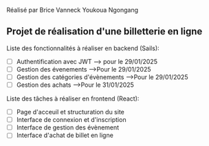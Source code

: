 Réalisé par Brice Vanneck Youkoua Ngongang
## Projet de réalisation d'une billetterie en ligne
Liste des fonctionnalités à réaliser en backend (Sails): 
- [ ] Authentification avec JWT --> pour le 29/01/2025
- [ ] Gestion des évenements -->Pour le 29/01/2025
- [ ] Gestion des catégories d'évènements -->Pour le 29/01/2025
- [ ] Gestion des achats -->Pour le 31/01/2025

Liste des tâches à réaliser en frontend (React): 
- [ ] Page d'acceuil et structuration du site
- [ ] Interface de connexion et d'inscription
- [ ] Interface de gestion des évènement
- [ ] Interface d'achat de billet en ligne
